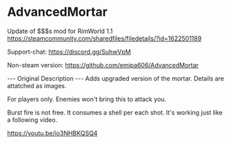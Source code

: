# AdvancedMortar


Update of $$$s mod for RimWorld 1.1
https://steamcommunity.com/sharedfiles/filedetails/?id=1622501189

Support-chat:
https://discord.gg/SuhwVpM

Non-steam version:
https://github.com/emipa606/AdvancedMortar
	
--- Original Description ---
Adds upgraded version of the mortar. Details are attatched as images.

For players only. Enemies won't bring this to attack you.

Burst fire is not free.
It consumes a shell per each shot.
It's working just like a following video.

https://youtu.be/io3NHBKQSQ4
